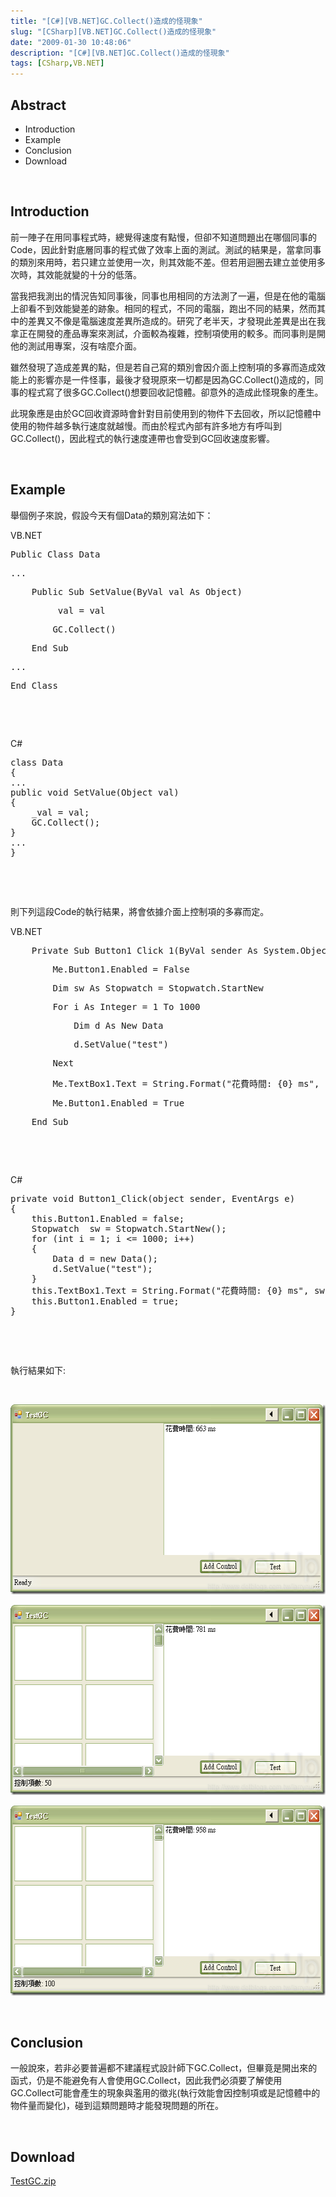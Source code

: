 ```yaml
---
title: "[C#][VB.NET]GC.Collect()造成的怪現象"
slug: "[CSharp][VB.NET]GC.Collect()造成的怪現象"
date: "2009-01-30 10:48:06"
description: "[C#][VB.NET]GC.Collect()造成的怪現象"
tags: [CSharp,VB.NET]
---
```


<h2>Abstract</h2><ul><li>Introduction</li><li>Example</li><li>Conclusion</li><li>Download</li></ul><p> </p><h2>Introduction</h2><p>前一陣子在用同事程式時，總覺得速度有點慢，但卻不知道問題出在哪個同事的Code，因此針對底層同事的程式做了效率上面的測試。測試的結果是，當拿同事的類別來用時，若只建立並使用一次，則其效能不差。但若用迴圈去建立並使用多次時，其效能就變的十分的低落。</p><p>當我把我測出的情況告知同事後，同事也用相同的方法測了一遍，但是在他的電腦上卻看不到效能變差的跡象。相同的程式，不同的電腦，跑出不同的結果，然而其中的差異又不像是電腦速度差異所造成的。研究了老半天，才發現此差異是出在我拿正在開發的產品專案來測試，介面較為複雜，控制項使用的較多。而同事則是開他的測試用專案，沒有啥麼介面。</p><p>雖然發現了造成差異的點，但是若自己寫的類別會因介面上控制項的多寡而造成效能上的影響亦是一件怪事，最後才發現原來一切都是因為GC.Collect()造成的，同事的程式寫了很多GC.Collect()想要回收記憶體。卻意外的造成此怪現象的產生。</p><p>此現象應是由於GC回收資源時會針對目前使用到的物件下去回收，所以記憶體中使用的物件越多執行速度就越慢。而由於程式內部有許多地方有呼叫到GC.Collect()，因此程式的執行速度連帶也會受到GC回收速度影響。</p><p> </p><h2>Example</h2><p>舉個例子來說，假設今天有個Data的類別寫法如下：</p><p>VB.NET</p><div class="csharpcode"><pre class="alt"><span class="kwrd">Public</span> <span class="kwrd">Class</span> Data</pre><pre>
...</pre><pre class="alt">
    <span class="kwrd">Public</span> <span class="kwrd">Sub</span> SetValue(<span class="kwrd">ByVal</span> val <span class="kwrd">As</span> <span class="kwrd">Object</span>)</pre><pre>
        _val = val</pre><pre class="alt">
        GC.Collect()</pre><pre>
    <span class="kwrd">End</span> <span class="kwrd">Sub</span></pre><pre class="alt">
...</pre><pre><span class="kwrd">End</span> <span class="kwrd">Class</span></pre></div><p> </p><p> </p><p /><style type="text/css"><![CDATA[
.csharpcode, .csharpcode pre
{
	font-size: small;
	color: black;
	font-family: consolas, "Courier New", courier, monospace;
	background-color: #ffffff;
	/*white-space: pre;*/
}
.csharpcode pre { margin: 0em; }
.csharpcode .rem { color: #008000; }
.csharpcode .kwrd { color: #0000ff; }
.csharpcode .str { color: #006080; }
.csharpcode .op { color: #0000c0; }
.csharpcode .preproc { color: #cc6633; }
.csharpcode .asp { background-color: #ffff00; }
.csharpcode .html { color: #800000; }
.csharpcode .attr { color: #ff0000; }
.csharpcode .alt 
{
	background-color: #f4f4f4;
	width: 100%;
	margin: 0em;
}
.csharpcode .lnum { color: #606060; }]]></style><p>C#</p><pre class="csharpcode"><span class="kwrd">class</span> Data
{
...
<span class="kwrd">public</span> <span class="kwrd">void</span> SetValue(Object val)
{
    _val = val;
    GC.Collect();
}
...
}</pre><p> </p><p> </p><p /><style type="text/css"><![CDATA[
.csharpcode, .csharpcode pre
{
	font-size: small;
	color: black;
	font-family: consolas, "Courier New", courier, monospace;
	background-color: #ffffff;
	/*white-space: pre;*/
}
.csharpcode pre { margin: 0em; }
.csharpcode .rem { color: #008000; }
.csharpcode .kwrd { color: #0000ff; }
.csharpcode .str { color: #006080; }
.csharpcode .op { color: #0000c0; }
.csharpcode .preproc { color: #cc6633; }
.csharpcode .asp { background-color: #ffff00; }
.csharpcode .html { color: #800000; }
.csharpcode .attr { color: #ff0000; }
.csharpcode .alt 
{
	background-color: #f4f4f4;
	width: 100%;
	margin: 0em;
}
.csharpcode .lnum { color: #606060; }]]></style><p>則下列這段Code的執行結果，將會依據介面上控制項的多寡而定。</p><p>VB.NET</p><div class="csharpcode"><pre class="alt">
    <span class="kwrd">Private</span> <span class="kwrd">Sub</span> Button1_Click_1(<span class="kwrd">ByVal</span> sender <span class="kwrd">As</span> System.<span class="kwrd">Object</span>, <span class="kwrd">ByVal</span> e <span class="kwrd">As</span> System.EventArgs) <span class="kwrd">Handles</span> Button1.Click</pre><pre>
        <span class="kwrd">Me</span>.Button1.Enabled = <span class="kwrd">False</span></pre><pre class="alt">
        <span class="kwrd">Dim</span> sw <span class="kwrd">As</span> Stopwatch = Stopwatch.StartNew</pre><pre>
        <span class="kwrd">For</span> i <span class="kwrd">As</span> <span class="kwrd">Integer</span> = 1 <span class="kwrd">To</span> 1000</pre><pre class="alt">
            <span class="kwrd">Dim</span> d <span class="kwrd">As</span> <span class="kwrd">New</span> Data</pre><pre>
            d.SetValue(<span class="str">"test"</span>)</pre><pre class="alt">
        <span class="kwrd">Next</span></pre><pre>
        <span class="kwrd">Me</span>.TextBox1.Text = <span class="kwrd">String</span>.Format(<span class="str">"花費時間: {0} ms"</span>, sw.ElapsedMilliseconds.ToString)</pre><pre class="alt">
        <span class="kwrd">Me</span>.Button1.Enabled = <span class="kwrd">True</span></pre><pre>
    <span class="kwrd">End</span> Sub </pre></div><p> </p><p> </p><p /><style type="text/css"><![CDATA[
.csharpcode, .csharpcode pre
{
	font-size: small;
	color: black;
	font-family: consolas, "Courier New", courier, monospace;
	background-color: #ffffff;
	/*white-space: pre;*/
}
.csharpcode pre { margin: 0em; }
.csharpcode .rem { color: #008000; }
.csharpcode .kwrd { color: #0000ff; }
.csharpcode .str { color: #006080; }
.csharpcode .op { color: #0000c0; }
.csharpcode .preproc { color: #cc6633; }
.csharpcode .asp { background-color: #ffff00; }
.csharpcode .html { color: #800000; }
.csharpcode .attr { color: #ff0000; }
.csharpcode .alt 
{
	background-color: #f4f4f4;
	width: 100%;
	margin: 0em;
}
.csharpcode .lnum { color: #606060; }]]></style><p>C#</p><pre class="csharpcode"><span class="kwrd">private</span> <span class="kwrd">void</span> Button1_Click(<span class="kwrd">object</span> sender, EventArgs e)
{
    <span class="kwrd">this</span>.Button1.Enabled = <span class="kwrd">false</span>;
    Stopwatch  sw = Stopwatch.StartNew();
    <span class="kwrd">for</span> (<span class="kwrd">int</span> i = 1; i &lt;= 1000; i++)
    {
        Data d = <span class="kwrd">new</span> Data();
        d.SetValue(<span class="str">"test"</span>);
    }
    <span class="kwrd">this</span>.TextBox1.Text = String.Format(<span class="str">"花費時間: {0} ms"</span>, sw.ElapsedMilliseconds.ToString());
    <span class="kwrd">this</span>.Button1.Enabled = <span class="kwrd">true</span>;
}</pre><p> </p><p> </p><p /><style type="text/css"><![CDATA[
.csharpcode, .csharpcode pre
{
	font-size: small;
	color: black;
	font-family: consolas, "Courier New", courier, monospace;
	background-color: #ffffff;
	/*white-space: pre;*/
}
.csharpcode pre { margin: 0em; }
.csharpcode .rem { color: #008000; }
.csharpcode .kwrd { color: #0000ff; }
.csharpcode .str { color: #006080; }
.csharpcode .op { color: #0000c0; }
.csharpcode .preproc { color: #cc6633; }
.csharpcode .asp { background-color: #ffff00; }
.csharpcode .html { color: #800000; }
.csharpcode .attr { color: #ff0000; }
.csharpcode .alt 
{
	background-color: #f4f4f4;
	width: 100%;
	margin: 0em;
}
.csharpcode .lnum { color: #606060; }]]></style><p>執行結果如下:</p><p> </p><p /><style type="text/css"><![CDATA[
.csharpcode, .csharpcode pre
{
	font-size: small;
	color: black;
	font-family: consolas, "Courier New", courier, monospace;
	background-color: #ffffff;
	/*white-space: pre;*/
}
.csharpcode pre { margin: 0em; }
.csharpcode .rem { color: #008000; }
.csharpcode .kwrd { color: #0000ff; }
.csharpcode .str { color: #006080; }
.csharpcode .op { color: #0000c0; }
.csharpcode .preproc { color: #cc6633; }
.csharpcode .asp { background-color: #ffff00; }
.csharpcode .html { color: #800000; }
.csharpcode .attr { color: #ff0000; }
.csharpcode .alt 
{
	background-color: #f4f4f4;
	width: 100%;
	margin: 0em;
}
.csharpcode .lnum { color: #606060; }]]></style><p><img style="border-bottom: 0px; border-left: 0px; border-top: 0px; border-right: 0px" border="0" alt="image" width="558" height="304" src="\images\posts\6985\image_thumb.png" /></a></p><p><a href="http://files.dotblogs.com.tw/larrynung/0901/GC.Collect_13B0D/image_4.png"><img style="border-bottom: 0px; border-left: 0px; border-top: 0px; border-right: 0px" border="0" alt="image" width="558" height="304" src="\images\posts\6985\image_thumb_1.png" /></a></p><p><a href="http://files.dotblogs.com.tw/larrynung/0901/GC.Collect_13B0D/image_6.png"><img style="border-bottom: 0px; border-left: 0px; border-top: 0px; border-right: 0px" border="0" alt="image" width="558" height="304" src="\images\posts\6985\image_thumb_2.png" /></a></p><p> </p><h2>Conclusion</h2><p>一般說來，若非必要普遍都不建議程式設計師下GC.Collect，但畢竟是開出來的函式，仍是不能避免有人會使用GC.Collect，因此我們必須要了解使用GC.Collect可能會產生的現象與濫用的徵兆(執行效能會因控制項或是記憶體中的物件量而變化)，碰到這類問題時才能發現問題的所在。</p><p> </p><h2>Download</h2><p><a href="http://Files.Dotblogs.com.tw/larrynung/0901/2009130225417553.zip">TestGC.zip</p>
